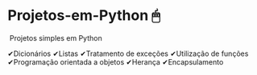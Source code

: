 # Projetos-em-Python 🖱
​	Projetos simples em Python

✔Dicionários 
✔Listas
✔Tratamento de exceções
✔Utilização de funções
✔Programação orientada a objetos
✔Herança
✔Encapsulamento